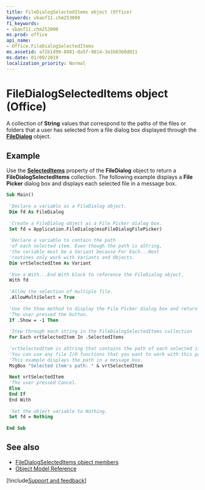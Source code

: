 ```yaml
---
title: FileDialogSelectedItems object (Office)
keywords: vbaof11.chm253000
f1_keywords:
- vbaof11.chm253000
ms.prod: office
api_name:
- Office.FileDialogSelectedItems
ms.assetid: a72b1d99-8881-0a5f-9814-3e1b8360d011
ms.date: 01/09/2019
localization_priority: Normal
---
```



# FileDialogSelectedItems object (Office)

A collection of **String** values that correspond to the paths of the files or folders that a user has selected from a file dialog box displayed through the **[FileDialog](Office.FileDialog.md)** object.


## Example

Use the **[SelectedItems](office.filedialog.selecteditems.md)** property of the **FileDialog** object to return a **FileDialogSelectedItems** collection. The following example displays a **File Picker** dialog box and displays each selected file in a message box.


```vb
Sub Main() 
 
 'Declare a variable as a FileDialog object. 
 Dim fd As FileDialog 
 
 'Create a FileDialog object as a File Picker dialog box. 
 Set fd = Application.FileDialog(msoFileDialogFilePicker) 
 
 'Declare a variable to contain the path 
 'of each selected item. Even though the path is aString, 
 'the variable must be a Variant because For Each...Next 
 'routines only work with Variants and Objects. 
 Dim vrtSelectedItem As Variant 
 
 'Use a With...End With block to reference the FileDialog object. 
 With fd 
 
 'Allow the selection of multiple file. 
 .AllowMultiSelect = True 
 
 'Use the Show method to display the File Picker dialog box and return the user's action. 
 'The user pressed the button. 
 If .Show = -1 Then 
 
 'Step through each string in the FileDialogSelectedItems collection 
 For Each vrtSelectedItem In .SelectedItems 
 
 'vrtSelectedItem is aString that contains the path of each selected item. 
 'You can use any file I/O functions that you want to work with this path. 
 'This example displays the path in a message box. 
 MsgBox "Selected item's path: " & vrtSelectedItem 
 
 Next vrtSelectedItem 
 'The user pressed Cancel. 
 Else 
 End If 
 End With 
 
 'Set the object variable to Nothing. 
 Set fd = Nothing 
 
End Sub
```


## See also

- [FileDialogSelectedItems object members](overview/library-reference/filedialogselecteditems-members-office.md)
- [Object Model Reference](overview/Library-Reference/reference-object-library-reference-for-office.md)

[!include[Support and feedback](~/includes/feedback-boilerplate.md)]